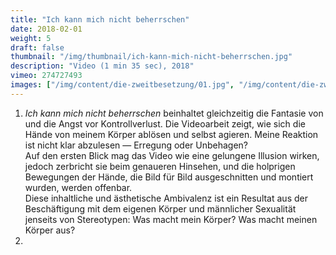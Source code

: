 ```yaml
---
title: "Ich kann mich nicht beherrschen"
date: 2018-02-01
weight: 5
draft: false
thumbnail: "/img/thumbnail/ich-kann-mich-nicht-beherrschen.jpg"
description: "Video (1 min 35 sec), 2018"
vimeo: 274727493
images: ["/img/content/die-zweitbesetzung/01.jpg", "/img/content/die-zweitbesetzung/02.jpg", "/img/content/die-zweitbesetzung/03.jpg"]
---
```


1. *Ich kann mich nicht beherrschen* beinhaltet gleichzeitig die Fantasie von und die Angst vor Kontrollverlust. Die Videoarbeit zeigt, wie sich die Hände von meinem Körper ablösen und selbst agieren. Meine Reaktion ist nicht klar abzulesen — Erregung oder Unbehagen? \
Auf den ersten Blick mag das Video wie eine gelungene Illusion wirken, jedoch zerbricht sie beim genaueren Hinsehen, und die holprigen Bewegungen der Hände, die Bild für Bild ausgeschnitten und montiert wurden, werden offenbar. \
Diese inhaltliche und ästhetische Ambivalenz ist ein Resultat aus der Beschäftigung mit dem eigenen Körper und männlicher Sexualität jenseits von Stereotypen: Was macht mein Körper? Was macht meinen Körper aus?
2.
